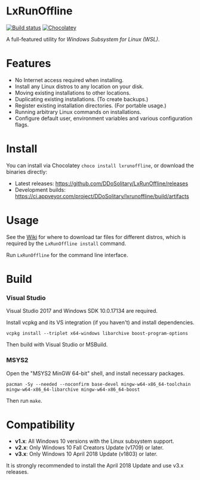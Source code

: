 # LxRunOffline

[![Build status](https://img.shields.io/appveyor/ci/ddosolitary/lxrunoffline/master.svg)](https://ci.appveyor.com/project/ddosolitary/lxrunoffline)
[![Chocolatey](https://img.shields.io/chocolatey/v/lxrunoffline.svg)](https://chocolatey.org/packages/lxrunoffline)

A full-featured utility for *Windows Subsystem for Linux (WSL)*.

# Features

- No Internet access required when installing.
- Install any Linux distros to any location on your disk.
- Moving existing installations to other locations.
- Duplicating existing installations. (To create backups.)
- Register existing installation directories. (For portable usage.)
- Running arbitrary Linux commands on installations.
- Configure default user, environment variables and various configuration flags.

# Install

You can install via Chocolatey `choco install lxrunoffline`, or download the binaries directly:
- Latest releases: https://github.com/DDoSolitary/LxRunOffline/releases
- Development builds: https://ci.appveyor.com/project/DDoSolitary/lxrunoffline/build/artifacts

# Usage

See the [Wiki](https://github.com/DDoSolitary/LxRunOffline/wiki) for where to download tar files for different distros, which is required by the `LxRunOffline install` command.

Run `LxRunOffline` for the command line interface.

# Build

### Visual Studio

Visual Studio 2017 and Windows SDK 10.0.17134 are required.

Install vcpkg and its VS integration (if you haven't) and install dependencies.

```
vcpkg install --triplet x64-windows libarchive boost-program-options
```

Then build with Visual Studio or MSBuild.

### MSYS2

Open the "MSYS2 MinGW 64-bit" shell, and install necessary packages.

```
pacman -Sy --needed --noconfirm base-devel mingw-w64-x86_64-toolchain mingw-w64-x86_64-libarchive mingw-w64-x86_64-boost
```

Then run `make`.

# Compatibility

- **v1.x**: All Windows 10 versions with the Linux subsystem support.
- **v2.x**: Only Windows 10 Fall Creators Update (v1709) or later.
- **v3.x**: Only Windows 10 April 2018 Update (v1803) or later.

It is strongly recommended to install the April 2018 Update and use v3.x releases.
